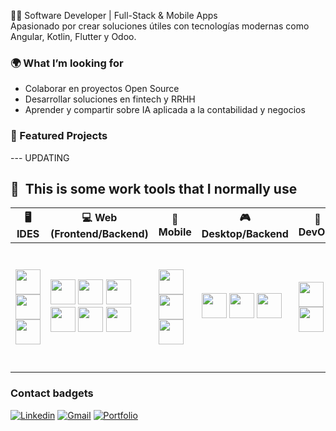 👨‍💻 Software Developer | Full-Stack & Mobile Apps  
Apasionado por crear soluciones útiles con tecnologías modernas como Angular, Kotlin, Flutter y Odoo. 


### 🌍 What I’m looking for
- Colaborar en proyectos Open Source  
- Desarrollar soluciones en fintech y RRHH  
- Aprender y compartir sobre IA aplicada a la contabilidad y negocios  



### 📂 Featured Projects
--- UPDATING



<h2> 🚀 &nbsp;This is some work tools that I normally use</h2>

| 🖥️ IDES | 💻 Web (Frontend/Backend) | 📱 Mobile | 🎮 Desktop/Backend | 💾 DevOps | 🛢 Databases | 🖌 Design | ☁ Cloud |
|---------|---------------------------|-----------|-------------------|-----------|--------------|-----------|---------|
| <img src="https://cdn.jsdelivr.net/gh/devicons/devicon/icons/vscode/vscode-original.svg" width="40"/> <img src="https://cdn.jsdelivr.net/gh/devicons/devicon/icons/intellij/intellij-original.svg" width="40"/> <img src="https://cdn.jsdelivr.net/gh/devicons/devicon/icons/androidstudio/androidstudio-original.svg" width="40"/> | <img src="https://cdn.jsdelivr.net/gh/devicons/devicon@latest/icons/html5/html5-original.svg" width="40"/> <img src="https://cdn.jsdelivr.net/gh/devicons/devicon/icons/javascript/javascript-original.svg" width="40"/> <img src="https://cdn.jsdelivr.net/gh/devicons/devicon/icons/typescript/typescript-original.svg" width="40"/> <img src="https://cdn.jsdelivr.net/gh/devicons/devicon/icons/angular/angular-original.svg" width="40"/> <img src="https://cdn.jsdelivr.net/gh/devicons/devicon@latest/icons/nestjs/nestjs-original.svg" width="40"/> <img src="https://cdn.jsdelivr.net/gh/devicons/devicon/icons/nodejs/nodejs-original.svg" width="40"/> | <img src="https://cdn.jsdelivr.net/gh/devicons/devicon/icons/dart/dart-original.svg" width="40"/> <img src="https://cdn.jsdelivr.net/gh/devicons/devicon/icons/flutter/flutter-original.svg" width="40"/> <img src="https://cdn.jsdelivr.net/gh/devicons/devicon/icons/kotlin/kotlin-original.svg" width="40"/> | <img src="https://cdn.jsdelivr.net/gh/devicons/devicon/icons/java/java-original.svg" width="40"/> <img src="https://cdn.jsdelivr.net/gh/devicons/devicon/icons/spring/spring-original.svg" width="40"/> <img src="https://cdn.jsdelivr.net/gh/devicons/devicon/icons/python/python-original.svg" width="40"/> | <img src="https://cdn.jsdelivr.net/gh/devicons/devicon/icons/bash/bash-original.svg" width="40"/> <img src="https://cdn.jsdelivr.net/gh/devicons/devicon/icons/docker/docker-original.svg" width="40"/> | <img src="https://cdn.jsdelivr.net/gh/devicons/devicon/icons/mysql/mysql-original.svg" width="40"/> <img src="https://cdn.jsdelivr.net/gh/devicons/devicon/icons/postgresql/postgresql-original.svg" width="40"/> <img src="https://cdn.jsdelivr.net/gh/devicons/devicon/icons/sqlite/sqlite-original.svg" width="40"/> | <img src="https://cdn.jsdelivr.net/gh/devicons/devicon/icons/bootstrap/bootstrap-original.svg" width="40"/> <img src="https://cdn.jsdelivr.net/gh/devicons/devicon/icons/css3/css3-original.svg" width="40"/> | <img src="https://cdn.jsdelivr.net/gh/devicons/devicon/icons/googlecloud/googlecloud-original.svg" width="40"/> <img src="https://cdn.jsdelivr.net/gh/devicons/devicon/icons/mongodb/mongodb-original.svg" width="40"/> <img src="https://cdn.jsdelivr.net/gh/devicons/devicon/icons/mongoose/mongoose-original.svg" width="40"/> <img src="https://cdn.jsdelivr.net/gh/devicons/devicon/icons/firebase/firebase-plain.svg" width="40"/> <img src="https://cdn.jsdelivr.net/gh/devicons/devicon@latest/icons/amazonwebservices/amazonwebservices-plain-wordmark.svg" width="40"/> |


### Contact badgets
[![Linkedin](https://img.shields.io/badge/LinkedIn-blue?logo=linkedin&logoColor=white)](www.linkedin.com/in/ruben-m-b-2b212219a)
[![Gmail](https://img.shields.io/badge/Email-red?logo=gmail&logoColor=white)](mailto:rubenm1386@gmail.com)
[![Portfolio](https://img.shields.io/badge/Portfolio-000?logo=firefox&logoColor=white)](https://tusitio.com)

